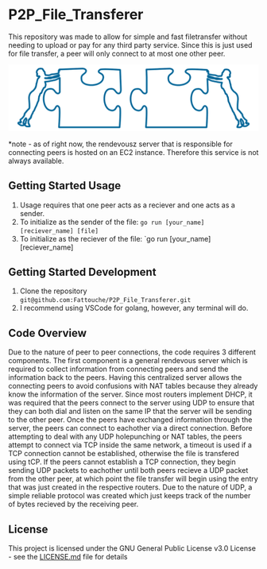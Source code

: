 # P2P_File_Transferer
This repository was made to allow for simple and fast filetransfer without needing to upload or pay for any third party service. Since this is just used for file transfer, a peer will only connect to at most one other peer. 

![](Images/sharing.png)

*note - as of right now, the rendevousz server that is responsible for connecting peers is hosted on an EC2 instance. Therefore this service is not always available.

## Getting Started Usage
1. Usage requires that one peer acts as a reciever and one acts as a sender.
2. To initialize as the sender of the file: `go run [your_name] [reciever_name] [file]`
3. To initialize as the reciever of the file: `go run [your_name] [reciever_name]

## Getting Started Development
1. Clone the repository `git@github.com:Fattouche/P2P_File_Transferer.git`
2. I recommend using VSCode for golang, however, any terminal will do.

## Code Overview

Due to the nature of peer to peer connections, the code requires 3 different components. The first component is a general rendevous server which is required to collect information from connecting peers and send the information back to the peers. Having this centralized server allows the connecting peers to avoid confusions with NAT tables because they already know the information of the server. Since most routers implement DHCP, it was required that the peers connect to the server using UDP to ensure that they can both dial and listen on the same IP that the server will be sending to the other peer. Once the peers have exchanged information through the server, the peers can connect to eachother via a direct connection. Before attempting to deal with any UDP holepunching or NAT tables, the peers attempt to connect via TCP inside the same network, a timeout is used if a TCP connection cannot be established, otherwise the file is transfered using tCP. If the peers cannot establish a TCP connection, they begin sending UDP packets to eachother until both peers recieve a UDP packet from the other peer, at which point the file transfer will begin using the entry that was just created in the respective routers. Due to the nature of UDP, a simple reliable protocol was created which just keeps track of the number of bytes recieved by the receiving peer.

## License

This project is licensed under the GNU General Public License v3.0 License - see the [LICENSE.md](LICENSE) file for details
